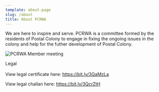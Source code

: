 ```yaml
---
template: about-page
slug: /about
title: About PCRWA
---
```

We are here to inspire and serve. PCRWA is a committee formed by the residents of Postal Colony to engage in fixing the ongoing issues in the colony and help for the futher development of Postal Colony.

![PCRWA Member meeting](/assets/ad870ae9-4ac0-4030-8a90-52d1c6a793db.jpeg)

Legal\
\
View legal certificate here: https://bit.ly/3QaMzLa

View legal challan here: https://bit.ly/3QcrZtH